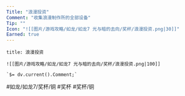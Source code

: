 ```yaml
---
Title: "浪漫投资"
Comment: "收集浪漫制作所的全部设备"
Tip: ""
Icon: "![[图片/游戏攻略/如龙/如龙7 光与暗的去向/奖杯/浪漫投资.png|30]]"
Earned: true
---
```

```ad-common-bronze-trophy
title: 浪漫投资

![[图片/游戏攻略/如龙/如龙7 光与暗的去向/奖杯/浪漫投资.png|100]]

`$= dv.current().Comment;`

```

#如龙/如龙7/奖杯/铜 #奖杯 #奖杯/铜
